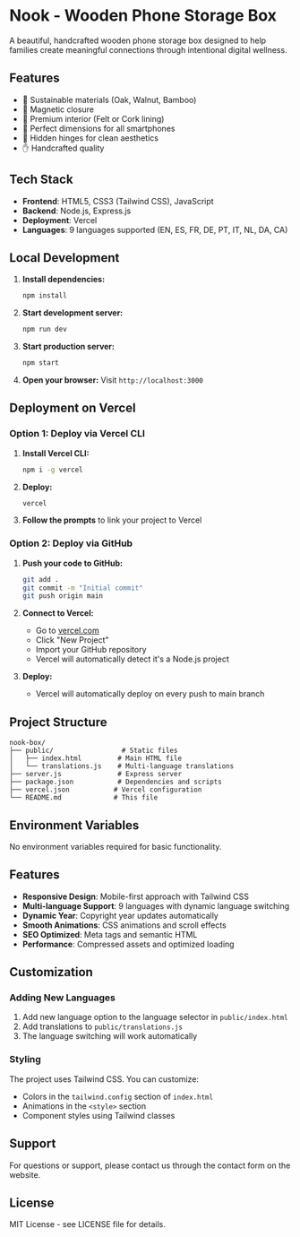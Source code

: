 # Nook - Wooden Phone Storage Box

A beautiful, handcrafted wooden phone storage box designed to help families create meaningful connections through intentional digital wellness.

## Features

- 🌳 Sustainable materials (Oak, Walnut, Bamboo)
- 🧲 Magnetic closure
- 🎨 Premium interior (Felt or Cork lining)
- 📱 Perfect dimensions for all smartphones
- 🔧 Hidden hinges for clean aesthetics
- ✋ Handcrafted quality

## Tech Stack

- **Frontend**: HTML5, CSS3 (Tailwind CSS), JavaScript
- **Backend**: Node.js, Express.js
- **Deployment**: Vercel
- **Languages**: 9 languages supported (EN, ES, FR, DE, PT, IT, NL, DA, CA)

## Local Development

1. **Install dependencies:**
   ```bash
   npm install
   ```

2. **Start development server:**
   ```bash
   npm run dev
   ```

3. **Start production server:**
   ```bash
   npm start
   ```

4. **Open your browser:**
   Visit `http://localhost:3000`

## Deployment on Vercel

### Option 1: Deploy via Vercel CLI

1. **Install Vercel CLI:**
   ```bash
   npm i -g vercel
   ```

2. **Deploy:**
   ```bash
   vercel
   ```

3. **Follow the prompts** to link your project to Vercel

### Option 2: Deploy via GitHub

1. **Push your code to GitHub:**
   ```bash
   git add .
   git commit -m "Initial commit"
   git push origin main
   ```

2. **Connect to Vercel:**
   - Go to [vercel.com](https://vercel.com)
   - Click "New Project"
   - Import your GitHub repository
   - Vercel will automatically detect it's a Node.js project

3. **Deploy:**
   - Vercel will automatically deploy on every push to main branch

## Project Structure

```
nook-box/
├── public/                 # Static files
│   ├── index.html         # Main HTML file
│   └── translations.js    # Multi-language translations
├── server.js              # Express server
├── package.json           # Dependencies and scripts
├── vercel.json           # Vercel configuration
└── README.md             # This file
```

## Environment Variables

No environment variables required for basic functionality.

## Features

- **Responsive Design**: Mobile-first approach with Tailwind CSS
- **Multi-language Support**: 9 languages with dynamic language switching
- **Dynamic Year**: Copyright year updates automatically
- **Smooth Animations**: CSS animations and scroll effects
- **SEO Optimized**: Meta tags and semantic HTML
- **Performance**: Compressed assets and optimized loading

## Customization

### Adding New Languages

1. Add new language option to the language selector in `public/index.html`
2. Add translations to `public/translations.js`
3. The language switching will work automatically

### Styling

The project uses Tailwind CSS. You can customize:
- Colors in the `tailwind.config` section of `index.html`
- Animations in the `<style>` section
- Component styles using Tailwind classes

## Support

For questions or support, please contact us through the contact form on the website.

## License

MIT License - see LICENSE file for details.